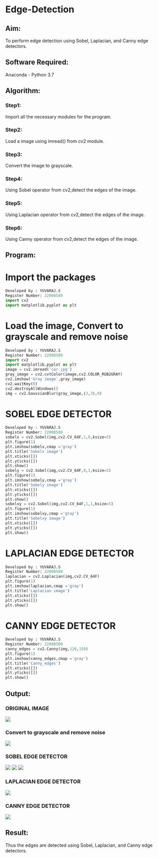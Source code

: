 # Edge-Detection
## Aim:
To perform edge detection using Sobel, Laplacian, and Canny edge detectors.

## Software Required:
Anaconda - Python 3.7

## Algorithm:
### Step1:
Import all the necessary modules for the program.
### Step2:
Load a image using imread() from cv2 module.

### Step3:
Convert the image to grayscale.
### Step4:
Using Sobel operator from cv2,detect the edges of the image.
### Step5:
Using Laplacian operator from cv2,detect the edges of the image.
### Step6:
Using Canny operator from cv2,detect the edges of the image.
## Program:
# Import the packages
```python
Developed by : YUVARAJ.S
Register Number: 22008589
import cv2
import matplotlib.pyplot as plt

```


# Load the image, Convert to grayscale and remove noise
```python
Developed by : YUVARAJ.S
Register Number: 22008589
import cv2
import matplotlib.pyplot as plt
image = cv2.imread('car.jpg')
gray_image = cv2.cvtColor(image,cv2.COLOR_RGB2GRAY)
cv2.imshow('Gray image',gray_image)
cv2.waitKey(0)
cv2.destroyAllWindows()
img = cv2.GaussianBlur(gray_image,(3,3),0)

```


# SOBEL EDGE DETECTOR
```python
Developed by : YUVARAJ.S
Register Number: 22008589
sobelx = cv2.Sobel(img,cv2.CV_64F,1,0,ksize=5)
plt.figure(1)
plt.imshow(sobelx,cmap ='gray')
plt.title('Sobelx image')
plt.xticks([])
plt.yticks([])
plt.show()
sobely = cv2.Sobel(img,cv2.CV_64F,0,1,ksize=5)
plt.figure(1)
plt.imshow(sobely,cmap ='gray')
plt.title('Sobely image')
plt.xticks([])
plt.yticks([])
plt.show()
sobelxy = cv2.Sobel(img,cv2.CV_64F,1,1,ksize=5)
plt.figure(1)
plt.imshow(sobelxy,cmap ='gray')
plt.title('Sobelxy image')
plt.xticks([])
plt.yticks([])
plt.show()
```


# LAPLACIAN EDGE DETECTOR
```python
Developed by : YUVARAJ.S
Register Number: 22008589
laplacian = cv2.Laplacian(img,cv2.CV_64F)
plt.figure(1)
plt.imshow(laplacian,cmap ='gray')
plt.title('Laplacian image')
plt.xticks([])
plt.yticks([])
plt.show()
```


# CANNY EDGE DETECTOR
```python
Developed by : YUVARAJ.S
Register Number: 22008589
canny_edges = cv2.Canny(img,120,150)
plt.figure(1)
plt.imshow(canny_edges,cmap ='gray')
plt.title('Canny_edges')
plt.xticks([])
plt.yticks([])
plt.show()


```
## Output:
### ORIGINAL IMAGE
![](./car.jpg)
###  Convert to grayscale and remove noise
![](./1st.png)
### SOBEL EDGE DETECTOR
![](./2nd.png)
![](./3rd.png)
![](./4th.png)
### LAPLACIAN EDGE DETECTOR
![](./5th%5D.png)

### CANNY EDGE DETECTOR
![](./6th.png)
## Result:
Thus the edges are detected using Sobel, Laplacian, and Canny edge detectors.
